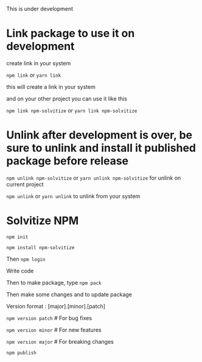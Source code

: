 
This is under development

# Link package to use it on development

create link in your system

`npm link` or `yarn link`

this will create a link in your system

and on your other project you can use it like this

`npm link npm-solvitize` or `yarn link npm-solvitize`

# Unlink after development is over, be sure to unlink and install it published package before release

`npm unlink npm-solvitize` or `yarn unlink npm-solvitize` for unlink on current project

`npm unlink` or `yarn unlink` to unlink from your system


# Solvitize NPM 

`npm init`

`npm install npm-solvitize`

Then `npm login`

Write code

Then to make package, type `npm pack`

Then make some changes and to update package

Version format : [major].[minor].[patch]

`npm version patch` # For bug fixes 

`npm version minor` # For new features 

`npm version major` # For breaking changes

`npm publish`
